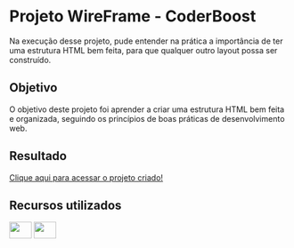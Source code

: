 <h1>Projeto WireFrame - CoderBoost</h1>
<p>Na execução desse projeto, pude entender na prática a importância de ter uma estrutura HTML bem feita, para que qualquer outro layout possa ser construído.</p>
<h2>Objetivo</h2>
<p>O objetivo deste projeto foi aprender a criar uma estrutura HTML bem feita e organizada, seguindo os princípios de boas práticas de desenvolvimento web.</p>
<h2>Resultado</h2>
<a href="https://ghedyvan.github.io/lp-KingHost/](https://ghedyvan.github.io/WireFrame/" target="_blank">Clique aqui para acessar o projeto criado!</a>
<h2>Recursos utilizados</h2>
<div style="display: inline_block">
<img align="center"  height="30" width="40" src="https://cdn.jsdelivr.net/gh/devicons/devicon/icons/html5/html5-original-wordmark.svg"/>
<img align="center"  height="30" width="40" src="https://cdn.jsdelivr.net/gh/devicons/devicon/icons/css3/css3-plain-wordmark.svg" />      
</div>

